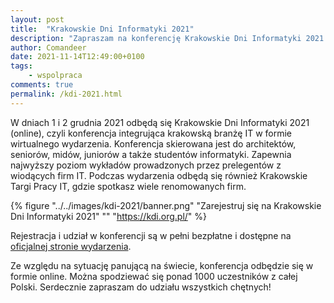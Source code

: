 ```yaml
---
layout: post
title:  "Krakowskie Dni Informatyki 2021"
description: "Zapraszam na konferencję Krakowskie Dni Informatyki 2021!"
author: Comandeer
date: 2021-11-14T12:49:00+0100
tags:
    - wspolpraca
comments: true
permalink: /kdi-2021.html
---
```


W dniach 1 i 2 grudnia 2021 odbędą się Krakowskie Dni Informatyki 2021 (online), czyli konferencja integrująca krakowską branżę IT w formie wirtualnego wydarzenia. Konferencja skierowana jest do architektów, seniorów, midów, juniorów a także studentów informatyki. Zapewnia najwyższy poziom wykładów prowadzonych przez prelegentów z wiodących firm IT. Podczas wydarzenia odbędą się również Krakowskie Targi Pracy IT, gdzie spotkasz wiele renomowanych firm.<!--more-->

{% figure "../../images/kdi-2021/banner.png" "Zarejestruj się na Krakowskie Dni Informatyki 2021" "" "https://kdi.org.pl/" %}

Rejestracja i udział w konferencji są w pełni bezpłatne i dostępne na [oficjalnej stronie wydarzenia](https://kdi.org.pl/).

Ze względu na sytuację panującą na świecie, konferencja odbędzie się w formie online. Można spodziewać się ponad 1000 uczestników z całej Polski. Serdecznie zapraszam do udziału wszystkich chętnych!
